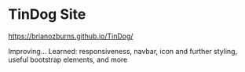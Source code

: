 # TinDog Site
https://brianozburns.github.io/TinDog/


Improving...
Learned: responsiveness, navbar, icon and further styling, useful bootstrap elements, and more
